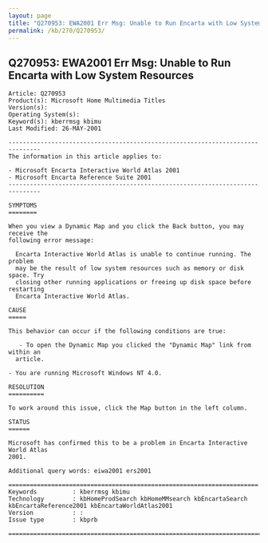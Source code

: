 ```yaml
---
layout: page
title: "Q270953: EWA2001 Err Msg: Unable to Run Encarta with Low System Resources"
permalink: /kb/270/Q270953/
---
```


## Q270953: EWA2001 Err Msg: Unable to Run Encarta with Low System Resources

	Article: Q270953
	Product(s): Microsoft Home Multimedia Titles
	Version(s): 
	Operating System(s): 
	Keyword(s): kberrmsg kbimu
	Last Modified: 26-MAY-2001
	
	-------------------------------------------------------------------------------
	The information in this article applies to:
	
	- Microsoft Encarta Interactive World Atlas 2001 
	- Microsoft Encarta Reference Suite 2001 
	-------------------------------------------------------------------------------
	
	SYMPTOMS
	========
	
	When you view a Dynamic Map and you click the Back button, you may receive the
	following error message:
	
	  Encarta Interactive World Atlas is unable to continue running. The problem
	  may be the result of low system resources such as memory or disk space. Try
	  closing other running applications or freeing up disk space before restarting
	  Encarta Interactive World Atlas.
	
	CAUSE
	=====
	
	This behavior can occur if the following conditions are true:
	
	   - To open the Dynamic Map you clicked the "Dynamic Map" link from within an
	  article.
	
	- You are running Microsoft Windows NT 4.0.
	
	RESOLUTION
	==========
	
	To work around this issue, click the Map button in the left column.
	
	STATUS
	======
	
	Microsoft has confirmed this to be a problem in Encarta Interactive World Atlas
	2001.
	
	Additional query words: eiwa2001 ers2001
	
	======================================================================
	Keywords          : kberrmsg kbimu 
	Technology        : kbHomeProdSearch kbHomeMMsearch kbEncartaSearch kbEncartaReference2001 kbEncartaWorldAtlas2001
	Version           : :
	Issue type        : kbprb
	
	=============================================================================
	
